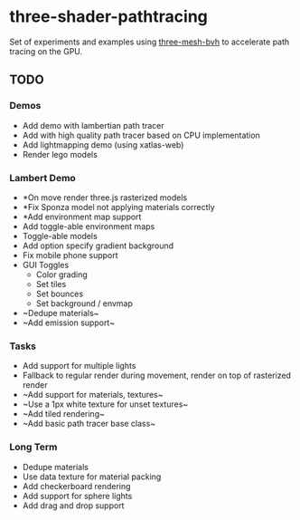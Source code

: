 # three-shader-pathtracing

Set of experiments and examples using [three-mesh-bvh](https://github.com/gkjohnson/three-mesh-bvh) to accelerate path tracing on the GPU.

## TODO

### Demos
- Add demo with lambertian path tracer
- Add with high quality path tracer based on CPU implementation
- Add lightmapping demo (using xatlas-web)
- Render lego models

### Lambert Demo
- *On move render three.js rasterized models
- *Fix Sponza model not applying materials correctly
- *Add environment map support
- Add toggle-able environment maps
- Toggle-able models
- Add option specify gradient background
- Fix mobile phone support
- GUI Toggles
  - Color grading
  - Set tiles
  - Set bounces
  - Set background / envmap
- ~Dedupe materials~
- ~Add emission support~

### Tasks
- Add support for multiple lights
- Fallback to regular render during movement, render on top of rasterized render
- ~Add support for materials, textures~
- ~Use a 1px white texture for unset textures~
- ~Add tiled rendering~
- ~Add basic path tracer base class~

### Long Term
- Dedupe materials
- Use data texture for material packing
- Add checkerboard rendering
- Add support for sphere lights
- Add drag and drop support
